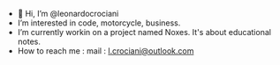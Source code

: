 - 👋 Hi, I’m @leonardocrociani
- I’m interested in code, motorcycle, business.
- I’m currently workin on a project named Noxes. It's about educational notes.
- How to reach me : mail : l.crociani@outlook.com 

<!---
leonardocrociani/leonardocrociani is a ✨ special ✨ repository because its `README.md` (this file) appears on your GitHub profile.
You can click the Preview link to take a look at your changes.
--->
